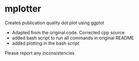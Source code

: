 # mplotter
Creates publication quality dot plot using ggplot

* Adapted from the original code. Corrected cpp source
* added bash script to run all commands in original README
* added plotting in the bash script

Please report any inconsistencies
